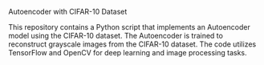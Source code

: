 Autoencoder with CIFAR-10 Dataset


This repository contains a Python script that implements an Autoencoder model using the CIFAR-10 dataset. The Autoencoder is trained to reconstruct 
grayscale images from the CIFAR-10 dataset. The code utilizes TensorFlow and OpenCV for deep learning and image processing tasks.
